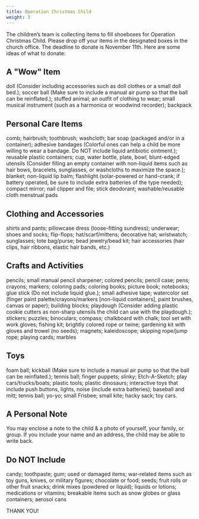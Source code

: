 ```yaml
---
title: Operation Christmas Child
weight: 3
---
```


The children’s team is collecting items to fill shoeboxes for Operation Christmas Child. Please drop off your items in the designated boxes in the church office.  The deadline to donate is November 11th. Here are some ideas of what to donate:
 
## A "Wow" Item
doll (Consider including accessories such as doll clothes or a small doll bed.); soccer ball (Make sure to include a manual air pump so that the ball can be reinflated.); stuffed animal; an outfit of clothing to wear; small musical instrument (such as a harmonica or woodwind recorder); backpack
 
## Personal Care Items
comb; hairbrush; toothbrush; washcloth; bar soap (packaged and/or in a container); adhesive bandages (Colorful ones can help a child be more willing to wear a bandage. Do NOT include liquid antibiotic ointment.); reusable plastic containers; cup, water bottle, plate, bowl, blunt-edged utensils (Consider filling an empty container with non-liquid items such as hair bows, bracelets, sunglasses, or washcloths to maximize the space.); blanket; non-liquid lip balm; flashlight (solar-powered or hand-crank; if battery operated, be sure to include extra batteries of the type needed); compact mirror; nail clipper and file; stick deodorant; washable/reusable cloth menstrual pads
## Clothing and Accessories
shirts and pants; pillowcase dress (loose-fitting sundress); underwear; shoes and socks; flip-flops; hat/scarf/mittens; decorative hat; wristwatch; sunglasses; tote bag/purse; bead jewelry/bead kit; hair accessories (hair clips, hair ribbons, elastic hair bands, etc.)
 
## Crafts and Activities
pencils; small manual pencil sharpener; colored pencils; pencil case; pens; crayons; markers; coloring pads; coloring books; picture book; notebooks; glue stick (Do not include liquid glue.); small adhesive tape; watercolor set (finger paint palette/crayons/markers [non-liquid containers], paint brushes, canvas or paper); building blocks; playdough (Consider adding plastic cookie cutters as non-sharp utensils the child can use with the playdough.); stickers; puzzles; binoculars; compass; chalkboard with chalk; tool set with work gloves; fishing kit; brightly colored rope or twine; gardening kit with gloves and trowel (no seeds); magnets; kaleidoscope; skipping rope/jump rope; playing cards; marbles  
 


## Toys


foam ball; kickball (Make sure to include a manual air pump so that the ball can be reinflated.); tennis ball; finger puppets; slinky; Etch-A-Sketch; play cars/trucks/boats; plastic tools; plastic dinosaurs; interactive toys that include push buttons, lights, noise (include extra batteries); baseball and mitt; tennis ball; yo-yo; small Frisbee; small kite; hacky sack; toy cars.








## A Personal Note








You may enclose a note to the child & a photo of yourself, your family, or group. If you include your name and an address, the child may be able to write back.  


## Do NOT Include
candy; toothpaste; gum; used or damaged items; war-related items such as toy guns, knives, or military figures; chocolate or food; seeds; fruit rolls or other fruit snacks; drink mixes (powdered or liquid); liquids or lotions; medications or vitamins; breakable items such as snow globes or glass containers; aerosol cans


THANK YOU!